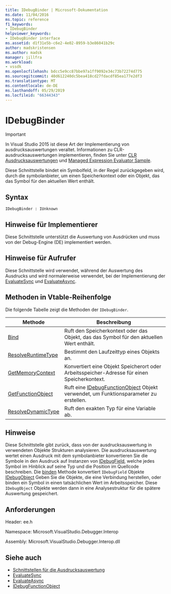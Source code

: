 ```yaml
---
title: IDebugBinder | Microsoft-Dokumentation
ms.date: 11/04/2016
ms.topic: reference
f1_keywords:
- IDebugBinder
helpviewer_keywords:
- IDebugBinder interface
ms.assetid: d1f31e5b-c6e2-4e02-8959-b3e86041b29c
author: madskristensen
ms.author: madsk
manager: jillfra
ms.workload:
- vssdk
ms.openlocfilehash: bdcc5e9cc87bbe97a1ff9092e34c73b72274d775
ms.sourcegitcommit: 40d612240dc5bea418cd27fdacdf85ea177e2df3
ms.translationtype: MT
ms.contentlocale: de-DE
ms.lasthandoff: 05/29/2019
ms.locfileid: "66344343"
---
```

# <a name="idebugbinder"></a>IDebugBinder
> [!IMPORTANT]
> In Visual Studio 2015 ist diese Art der Implementierung von ausdrucksauswertungen veraltet. Informationen zu CLR-ausdrucksauswertungen implementieren, finden Sie unter [CLR Ausdrucksauswertungen](https://github.com/Microsoft/ConcordExtensibilitySamples/wiki/CLR-Expression-Evaluators) und [Managed Expression Evaluator Sample](https://github.com/Microsoft/ConcordExtensibilitySamples/wiki/Managed-Expression-Evaluator-Sample).

 Diese Schnittstelle bindet ein Symbolfeld, in der Regel zurückgegeben wird, durch die symbolanbieter, um einen Speicherkontext oder ein Objekt, das das Symbol für den aktuellen Wert enthält.

## <a name="syntax"></a>Syntax

```
IDebugBinder : IUnknown
```

## <a name="notes-for-implementers"></a>Hinweise für Implementierer
 Diese Schnittstelle unterstützt die Auswertung von Ausdrücken und muss von der Debug-Engine (DE) implementiert werden.

## <a name="notes-for-callers"></a>Hinweise für Aufrufer
 Diese Schnittstelle wird verwendet, während der Auswertung des Ausdrucks und wird normalerweise verwendet, bei der Implementierung der [EvaluateSync](../../../extensibility/debugger/reference/idebugexpression2-evaluatesync.md) und [EvaluateAsync](../../../extensibility/debugger/reference/idebugexpression2-evaluateasync.md).

## <a name="methods-in-vtable-order"></a>Methoden in Vtable-Reihenfolge
 Die folgende Tabelle zeigt die Methoden der `IDebugBinder`.

|Methode|Beschreibung|
|------------|-----------------|
|[Bind](../../../extensibility/debugger/reference/idebugbinder-bind.md)|Ruft den Speicherkontext oder das Objekt, das das Symbol für den aktuellen Wert enthält.|
|[ResolveRuntimeType](../../../extensibility/debugger/reference/idebugbinder-resolveruntimetype.md)|Bestimmt den Laufzeittyp eines Objekts an.|
|[GetMemoryContext](../../../extensibility/debugger/reference/idebugbinder-getmemorycontext.md)|Konvertiert eine Objekt Speicherort oder Arbeitsspeicher-Adresse für einen Speicherkontext.|
|[GetFunctionObject](../../../extensibility/debugger/reference/idebugbinder-getfunctionobject.md)|Ruft eine [IDebugFunctionObject](../../../extensibility/debugger/reference/idebugfunctionobject.md) Objekt verwendet, um Funktionsparameter zu erstellen.|
|[ResolveDynamicType](../../../extensibility/debugger/reference/idebugbinder-resolvedynamictype.md)|Ruft den exakten Typ für eine Variable ab.|

## <a name="remarks"></a>Hinweise
 Diese Schnittstelle gibt zurück, dass von der ausdrucksauswertung in verwendeten Objekte Strukturen analysieren. Die ausdrucksauswertung wertet einen Ausdruck mit dem symbolanbieter konvertieren Sie die Symbole in den Ausdruck auf Instanzen von [IDebugField](../../../extensibility/debugger/reference/idebugfield.md), welche jedes Symbol im Hinblick auf seine Typ und die Position im Quellcode beschreiben. Die [binden](../../../extensibility/debugger/reference/idebugbinder-bind.md) Methode konvertiert `IDebugField` Objekte [IDebugObject](../../../extensibility/debugger/reference/idebugobject.md) Geben Sie die Objekte, die eine Verbindung herstellen, oder binden ein Symbol in einen tatsächlichen Wert im Arbeitsspeicher. Diese `IDebugObject` Objekte werden dann in eine Analysestruktur für die spätere Auswertung gespeichert.

## <a name="requirements"></a>Anforderungen
 Header: ee.h

 Namespace: Microsoft.VisualStudio.Debugger.Interop

 Assembly: Microsoft.VisualStudio.Debugger.Interop.dll

## <a name="see-also"></a>Siehe auch
- [Schnittstellen für die Ausdrucksauswertung](../../../extensibility/debugger/reference/expression-evaluation-interfaces.md)
- [EvaluateSync](../../../extensibility/debugger/reference/idebugexpression2-evaluatesync.md)
- [EvaluateAsync](../../../extensibility/debugger/reference/idebugexpression2-evaluateasync.md)
- [IDebugFunctionObject](../../../extensibility/debugger/reference/idebugfunctionobject.md)